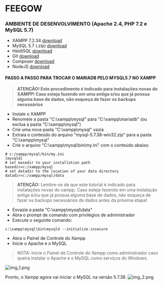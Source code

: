 # FEEGOW

### AMBIENTE DE DESENVOLVIMENTO (Apache 2.4, PHP 7.2 e MySQL 5.7)

- XAMPP 7.2.34 [download](https://sourceforge.net/projects/xampp/files/XAMPP%20Windows/7.2.34/xampp-windows-x64-7.2.34-2-VC15-installer.exe/download)
- MySQL 5.7 (.zip) [download](https://dev.mysql.com/downloads/file/?id=510458)
- HeidiSQL [download](https://www.heidisql.com/download.php)
- Git [download](https://git-scm.com/download/win)
- Composer [download](https://getcomposer.org/download/)
- NodeJS [download](https://nodejs.org/en/download/)

#### PASSO A PASSO PARA TROCAR O MARIADB PELO MYSQL5.7 NO XAMPP

> **ATENÇÃO! Este procedimento é indicado para instalações novas do XAMPP! Caso esteja fazendo em uma antiga e/ou que já
possua alguma base de dados, não esqueça de fazer os backups necessários**

- Instale o XAMPP
- Renomeie a pasta "C:\xampp\mysql" para "C:\xampp\mariadb" (ou exclua a pasta  "C:\xampp\mysql")
- Crie uma nova pasta "C:\xampp\mysql" vazia
- Extraia o conteúdo do arquivo "mysql-5.7.38-win32.zip" para a pasta "C:\xampp\mysql"
- Crie o arquivo "C:\xampp\mysql\bin\my.ini" com o conteúdo abaixo:

```
# c:/xampp/mysql/bin/my.ini
[mysqld]
# set basedir to your installation path
basedir=c:/xampp/mysql
# set datadir to the location of your data directory
datadir=c:/xampp/mysql/data
```

> **ATENÇÃO:** Lembre-se de que este tutorial é indicado para instalações novas do xampp. Caso esteja fazendo em uma
> instalação antiga e/ou que já possua alguma base de dados, não esqueça de fazer os backups necessários de dados antes
> da próxima etapa!

- Esvazie a pasta "C:\xampp\mysql\data"
- Abra o prompt de comando com privilégios de administrador
- Execute o seguinte comando:

```
c:\xampp\mysql\bin\mysqld --initialize-insecure
```

- Abra o Painel de Controle do Xampp
- Inicie o Apache e o MySQL

> NOTA: Inicie o Painel de Controle do Xampp como administrador caso queira instalar o Apache e o MySQL como serviços do
> Windows.

![img_1.png](img_1.png)

Pronto, o Xampp agora vai iniciar o MySQL na versão 5.7.38.
![img_2.png](img_2.png)
